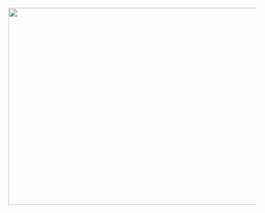 <div align="center">
	<br>
	<a href="discord.gg">
		<img src="https://github.com/Noxmods/style/blob/main/Linoriallib.svg" width="800" height="400" alt="">
	</a>
	<br>
</div>

